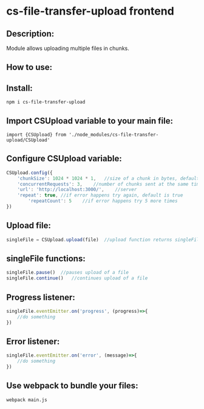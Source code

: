 # cs-file-transfer-upload frontend

## Description:
Module allows uploading multiple files in chunks.

## How to use:

## Install:

`npm i cs-file-transfer-upload`

## Import CSUpload variable to your main file:
`import {CSUpload} from './node_modules/cs-file-transfer-upload/CSUpload'`<br />

## Configure CSUpload variable:
```Javascript
CSUpload.config({
	'chunkSize': 1024 * 1024 * 1,	//size of a chunk in bytes, default is 1024 * 1024 * 1
	'concurrentRequests': 3,	//number of chunks sent at the same time (max value depends on browser), default is 1
	'url': 'http://localhost:3000/',	//server
	'repeat': true,	//if error happens try again, default is true
    	'repeatCount': 5	//if error happens try 5 more times
})
```
## Upload file:
```Javascript
singleFile = CSUpload.upload(file)	//upload function returns singleFile object, a file currently uploading, you can also add another argument, url that overrides the previously set url
```

## singleFile functions:
```Javascript
singleFile.pause()	//pauses upload of a file
singleFile.continue()	//continues upload of a file
```

## Progress listener:
```Javascript
singleFile.eventEmitter.on('progress', (progress)=>{
	//do something
})
```

## Error listener:
```Javascript
singleFile.eventEmitter.on('error', (message)=>{
	//do something
})
```

## Use webpack to bundle your files:
`webpack main.js`
